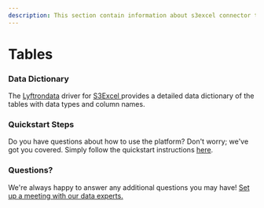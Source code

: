 ```yaml
---
description: This section contain information about s3excel connector tables information
---
```


# Tables

### Data Dictionary

The [Lyftrondata](https://www.lyftrondata.com/) driver for [S3Excel](../../s3excel/data-model/None/)[ ](https://www.lyftrondata.com/integration/s3excel/)provides a detailed data dictionary of the tables with data types and column names.

### Quickstart Steps

Do you have questions about how to use the platform? Don't worry; we've got you covered. Simply follow the quickstart instructions [here](../../s3excel/).

### Questions? <a href="#questions" id="questions"></a>

We're always happy to answer any additional questions you may have! [Set up a meeting with our data experts.](https://www.lyftrondata.com/book-a-meeting/)

